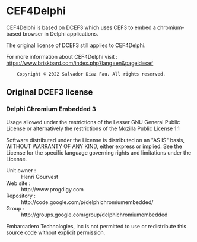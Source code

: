 # CEF4Delphi 

CEF4Delphi is based on DCEF3 which uses CEF3 to embed a chromium-based
browser in Delphi applications.

The original license of DCEF3 still applies to CEF4Delphi.

For more information about CEF4Delphi visit :
        https://www.briskbard.com/index.php?lang=en&pageid=cef

        Copyright © 2022 Salvador Diaz Fau. All rights reserved.


## Original DCEF3 license

### Delphi Chromium Embedded 3

 Usage allowed under the restrictions of the Lesser GNU General Public License
 or alternatively the restrictions of the Mozilla Public License 1.1

 Software distributed under the License is distributed on an "AS IS" basis,
 WITHOUT WARRANTY OF ANY KIND, either express or implied. See the License for
 the specific language governing rights and limitations under the License.

<dl>
 <dt>Unit owner :</dt> <dd>Henri Gourvest <hgourvest@gmail.com></dd>
 <dt>Web site :</dt> <dd>http://www.progdigy.com</dd>
 <dt>Repository :</dt> <dd>http://code.google.com/p/delphichromiumembedded/</dd>
 <dt>Group :</dt> <dd>http://groups.google.com/group/delphichromiumembedded</dd>
</dl>

 Embarcadero Technologies, Inc is not permitted to use or redistribute
 this source code without explicit permission.
